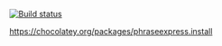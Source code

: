 [![Build status](https://dev.azure.com/bc3tech/BC3%20Technologies/_apis/build/status/Chocolatey/PhraseExpress%20Releases%20-%20Flow-Triggered2)](https://dev.azure.com/bc3tech/BC3%20Technologies/_build/latest?definitionId=46)

https://chocolatey.org/packages/phraseexpress.install
